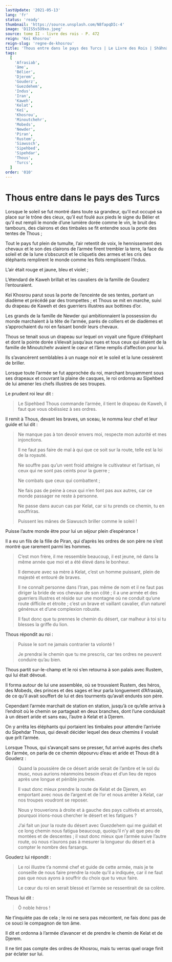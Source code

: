 ```yaml
---
lastUpdate: '2021-05-13'
lang: 'fr'
status: 'ready'
thumbnail: 'https://source.unsplash.com/N8fapqDIc-4'
image: 'D1IS5s5O9xo.jpeg'
source: tome II - livre des rois - P. 472
reign: 'Keï Khosrou'
reign-slug: 'regne-de-khosrou'
title: 'Thous entre dans le pays des Turcs | Le Livre des Rois | Shâhnâmeh'
tags:
  [
    'Afrasiab',
    'âme',
    'Bélier',
    'Djerem',
    'Gouderz',
    'Guezdehem',
    'Indus',
    'Iran',
    'Kaweh',
    'Kelat',
    'Keï',
    'Khosrou',
    'Minoutchehr',
    'Mobeds',
    'Newder',
    'Piran',
    'Rustem',
    'Siawusch',
    'Sipehbed',
    'Sipehdar',
    'Thous',
    'Turcs',
  ]
order: '010'
---
```


# Thous entre dans le pays des Turcs

Lorsque le soleil se fut montré dans toute sa grandeur, qu’il eut occupé sa place sur le trône des cieux, qu’il eut foulé aux pieds le signe du Bélier et qu’il eut rempli le monde d’une lumière dorée comme le vin, le bruit des tambours, des clairons et des timbales se fit entendre sous la porte des tentes de Thous ;

Tout le pays fut plein de tumulte, l’air retentit de voix, le hennissement des chevaux et le son des clairons de l’armée firent trembler la terre, la face du soleil et de la lune s’obscurcit et le cliquetis des armes et les cris des éléphants remplirent le monde comme les flots remplissent l’Indus.

L’air était rouge et jaune, bleu et violet ;

L’étendard de Kaweh brillait et les cavaliers de la famille de Gouderz l’entouraient.

Keï Khosrou parut sous la porte de l’enceinte de ses tentes, portant un diadème et précédé par des trompettes ; et Thous se mit en marche, suivi du drapeau de Kaweh et des guerriers illustres aux bottines d’or.

Les grands de la famille de Newder qui ambitionnaient la possession du monde marchaient à la tête de l’armée, parés de colliers et de diadèmes et s’approchaient du roi en faisant bondir leurs chevaux.

Thous se tenait sous un drapeau sur lequel on voyait une figure d’éléphant et dont la pointe dorée s’élevait jusqu’aux nues et tous ceux qui étaient de la famille de Minoutchehr avaient le cœur et l’âme remplis d’affection pour lui.

Ils s’avancèrent semblables à un nuage noir et le soleil et la lune cessèrent de briller.

Lorsque toute l’armée se fut approchée du roi, marchant bruyamment sous ses drapeaux et couvrant la plaine de casques, le roi ordonna au Sipehbed de lui amener les chefs illustres de ses troupes.

Le prudent roi leur dit :

> Le Sipehbed Thous commande l’armée, il tient le drapeau de Kaweh, il faut que vous obéissiez à ses ordres.

Il remit à Thous, devant les braves, un sceau, le nomma leur chef et leur guide et lui dit :

> Ne manque pas à ton devoir envers moi, respecte mon autorité et mes injonctions.
>
> Il ne faut pas faire de mal à qui que ce soit sur la route, telle est la loi de la royauté.
>
> Ne souffre pas qu’un vent froid atteigne le cultivateur et l’artisan, ni ceux qui ne sont pas ceints pour la guerre ;
>
> Ne combats que ceux qui combattent ;
>
> Ne fais pas de peine à ceux qui n’en font pas aux autres, car ce monde passager ne reste à personne.
>
> Ne passe dans aucun cas par Kelat, car si tu prends ce chemin, tu en souffriras.
>
> Puissent les mânes de Siawusch briller comme le soleil !

Puisse l’autre monde être pour lui un séjour plein d’espérance !

Il a eu un fils de la fille de Piran, qui d’après les ordres de son père ne s’est montré que rarement parmi les hommes.
>
> C’est mon frère, il me ressemble beaucoup, il est jeune, né dans la même année que moi et a été élevé dans le bonheur.
>
> Il demeure avec sa mère à Kelat, c’est un homme puissant, plein de majesté et entouré de braves.
>
> Il ne connaît personne dans l’Iran, pas même de nom et il ne faut pas diriger la bride de vos chevaux de son côté ; il a une armée et des guerriers illustres et réside sur une montagne où ne conduit qu’une route difficile et étroite ; c’est un brave et vaillant cavalier, d’un naturel généreux et d’une complexion robuste.
>
> Il faut donc que tu prennes le chemin du désert, car malheur à toi si tu blesses la griffe du lion.

Thous répondit au roi :

> Puisse le sort ne jamais contrarier ta volonté !
>
> Je prendrai le chemin que tu me prescris, car tes ordres ne peuvent conduire qu’au bien.

Thous partit sur-le-champ et le roi s’en retourna à son palais avec Rustem, qui lui était dévoué.

Il forma autour de lui une assemblée, où se trouvaient Rustem, des héros, des Mobeds, des princes et des sages et leur parla longuement d’Afrasiab, de ce qu’il avait souffert de lui et des tourments qu’avait endurés son père.

Cependant l’armée marchait de station en station, jusqu’à ce qu’elle arriva à l’endroit où le chemin se partageait en deux branches, dont l’une conduisait à un désert aride et sans eau, l’autre à Kelat et à Djerem.

On y arrêta les éléphants qui portaient les timbales pour attendre l’arrivée du Sipehdar Thous, qui devait décider lequel des deux chemins il voulait que prît l’armée.

Lorsque Thous, qui s’avançait sans se presser, fut arrivé auprès des chefs de l’armée, on parla de ce chemin dépourvu d’eau et aride et Thous dit à Gouderz :

> Quand la poussière de ce désert aride serait de l’ambre et le sol du musc, nous aurions néanmoins besoin d’eau et d’un lieu de repos après une longue et pénible journée.
>
> Il vaut donc mieux prendre la route de Kelat et de Djerem, en emportant avec nous de l’argent et de l’or et nous arrêter à Kelat, car nos troupes voudront se reposer.
>
> Nous y trouverions à droite et à gauche des pays cultivés et arrosés, pourquoi irions-nous chercher le désert et les fatigues ?
>
> J’ai fait un jour la route du désert avec Guezdehem qui me guidait et ce long chemin nous fatigua beaucoup, quoiqu’il n’y ait que peu de montées et de descentes ; il vaut donc mieux que l’armée suive l’autre route, où nous n’aurons pas à mesurer la longueur du désert et à compter le nombre des farsangs.

Gouderz lui répondit :

> Le roi illustre t’a nommé chef et guide de cette armée, mais je te conseille de nous faire prendre la route qu’il a indiquée, car il ne faut pas que nous ayons à souffrir du choix que tu veux faire.
>
> Le cœur du roi en serait blessé et l’armée se ressentirait de sa colère.

Thous lui dit :

> Ô noble héros !

Ne t’inquiète pas de cela ; le roi ne sera pas mécontent, ne fais donc pas de ce souci le compagnon de ton âme.

Il dit et ordonna à l’armée d’avancer et de prendre le chemin de Kelat et de Djerem.

Il ne tint pas compte des ordres de Khosrou, mais tu verras quel orage finit par éclater sur lui.
